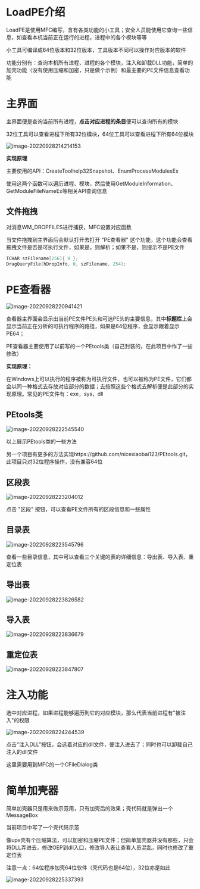 # LoadPE介绍
LoadPE是使用MFC编写，含有各类功能的小工具；安全人员能使用它查询一些信息，如查看本机当前正在运行的进程，进程中的各个模块等等

小工具可编译成64位版本和32位版本，工具版本不同可以操作对应版本的软件

功能分别有：查询本机所有进程、进程的各个模块，注入和卸载DLL功能，简单的加壳功能（没有使用压缩和加密，只是做个示例）和最主要的PE文件信息查看功能

# 主界面

主界面便是查询当前所有进程，**点击对应进程的条目**便可以查询所有的模块

32位工具可以查看进程下所有32位模块，64位工具可以查看进程下所有64位模块

![image-20220928214214153](README.assets/image-20220928214214153.png)

**实现原理**

主要使用的API：CreateToolhelp32Snapshot、EnumProcessModulesEx

使用这两个函数可以遍历进程、模块，然后使用GetModuleInformation、GetModuleFileNameEx等相关API查询信息

## 文件拖拽

对消息WM_DROPFILES进行捕获，MFC设置对应函数

当文件拖拽到主界面后会默认打开去打开 "PE查看器" 这个功能，这个功能会查看拖拽文件是否是可执行文件，如果是，则解析；如果不是，则提示不是PE文件

```c++
TCHAR szFilename[256]{ 0 };
DragQueryFile(hDropInfo, 0, szFilename, 254);
```

# PE查看器

![image-20220928220941421](README.assets/image-20220928220941421.png)

查看器主界面会显示出当前PE文件PE头和可选PE头的主要信息，其中**标题栏**上会显示当前正在分析的可执行程序的路径，如果是64位程序，会显示跟着显示PE64；

PE查看器主要使用了以前写的一个PEtools类（自己封装的，在此项目中作了一些修改）

**实现原理：**

在Windows上可以执行的程序被称为可执行文件，也可以被称为PE文件，它们都会以同一种格式去存放对应部分的数据；去按照这些个格式去解析便是此部分的实现原理。常见的PE文件有：exe，sys，dll

## PEtools类

![image-20220928222545540](README.assets/image-20220928222545540.png)

以上展示PEtools类的一些方法

另一个项目有更多的方法实现https://github.com/nicexiaobai123/PEtools.git，此项目只对32位程序操作，没有兼容64位

## 区段表

![image-20220928223204012](README.assets/image-20220928223204012.png)

点击 "区段" 按钮，可以查看PE文件所有的区段信息和一些属性

## 目录表

![image-20220928223545796](README.assets/image-20220928223545796.png)

查看一些目录信息，其中可以查看三个关键的表的详细信息：导出表、导入表、重定位表

## 导出表

![image-20220928223826582](README.assets/image-20220928223826582.png)



## 导入表

![image-20220928223836679](README.assets/image-20220928223836679.png)



## 重定位表

![image-20220928223847807](README.assets/image-20220928223847807.png)

# 注入功能

选中对应进程，如果进程能够遍历到它的对应模块，那么代表当前进程有"被注入"的权限

![image-20220928224244539](README.assets/image-20220928224244539.png)

点击"注入DLL"按钮，会选着对应的dll文件，便注入进去了；同时也可以卸载自己注入的dll文件

这里需要用到MFC的一个CFileDialog类

# 简单加壳器

简单加壳器只是用来做示范用，只有加壳后的效果；壳代码就是弹出一个MessageBox

当前项目中写了一个壳代码示范

像upx壳有个压缩算法，可以加密和压缩PE文件；但简单加壳器并没有那些，只会将DLL弄进去，修改OEP到dll入口，修改导入表让查看人员混乱，同时也修改了重定位表

注意一点：64位程序加壳64位软件（壳代码也是64位），32位亦是如此

![image-20220928225337393](README.assets/image-20220928225337393.png)
